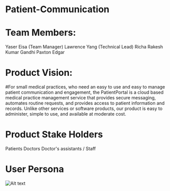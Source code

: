 # Patient-Communication

# Team Members:
 Yaser Eisa (Team Manager)
 Lawrence Yang (Technical Lead)
 Richa Rakesh Kumar Gandhi
 Paxton Edgar


# Product Vision:
#For small medical practices, who need an easy to use and easy to manage patient communication and engagement, the PatientPortal is a cloud based medical practice management service that provides secure messaging, automates routine requests, and provides access to patient information and records. Unlike other services or software products, our product is easy to administer, simple to use, and available at moderate cost.

# Product Stake Holders
 Patients
 Doctors
 Doctor's assistants / Staff

# User Persona
 ![Alt text](/relative/path/to/img.jpg?raw=true "Optional Title")
